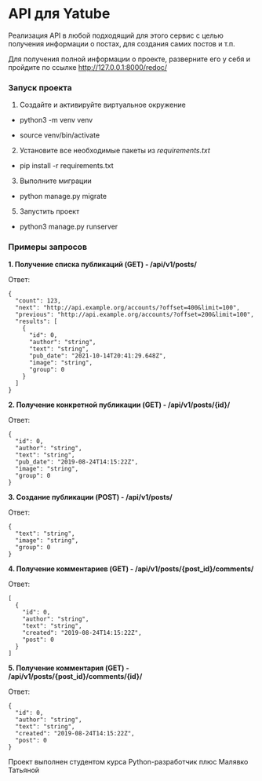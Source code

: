 
# API для Yatube

  

Реализация API в любой подходящий для этого сервис с целью получения информации о постах, для создания самих постов и т.п.

Для получения полной информации о проекте, разверните его у себя и пройдите по ссылке http://127.0.0.1:8000/redoc/

### Запуск проекта

1. Создайте и активируйте виртуальное окружение

- python3 -m venv venv

- source venv/bin/activate

2. Установите все необходимые пакеты из _requirements.txt_

- pip install -r requirements.txt

3. Выполните миграции

- python manage.py migrate

5. Запустить проект

- python3 manage.py runserver


### Примеры запросов

 
**1. Получение списка публикаций (GET) - /api/v1/posts/**

Ответ:

```
{
  "count": 123,
  "next": "http://api.example.org/accounts/?offset=400&limit=100",
  "previous": "http://api.example.org/accounts/?offset=200&limit=100",
  "results": [
    {
      "id": 0,
      "author": "string",
      "text": "string",
      "pub_date": "2021-10-14T20:41:29.648Z",
      "image": "string",
      "group": 0
    }
  ]
}

```

**2. Получение конкретной публикации (GET) - /api/v1/posts/{id}/**

Ответ:

```
{
  "id": 0,
  "author": "string",
  "text": "string",
  "pub_date": "2019-08-24T14:15:22Z",
  "image": "string",
  "group": 0
}

```

**3. Создание публикации (POST) - /api/v1/posts/**

Ответ:

```
{
  "text": "string",
  "image": "string",
  "group": 0
}

```

**4. Получение комментариев (GET) - /api/v1/posts/{post_id}/comments/**

Ответ:

```
[
  {
    "id": 0,
    "author": "string",
    "text": "string",
    "created": "2019-08-24T14:15:22Z",
    "post": 0
  }
]

```

**5. Получение комментария (GET) - /api/v1/posts/{post_id}/comments/{id}/**

Ответ:

```
{
  "id": 0,
  "author": "string",
  "text": "string",
  "created": "2019-08-24T14:15:22Z",
  "post": 0
}
```


Проект выполнен студентом курса Python-разработчик плюс Малявко    Татьяной
